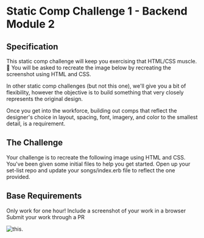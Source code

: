 # Static Comp Challenge 1 - Backend Module 2
## Specification

This static comp challenge will keep you exercising that HTML/CSS muscle. 💪 You will be asked to recreate the image below by recreating the screenshot using HTML and CSS.

In other static comp challenges (but not this one), we'll give you a bit of flexibility, however the objective is to build something that very closely represents the original design.

Once you get into the workforce, building out comps that reflect the designer's choice in layout, spacing, font, imagery, and color to the smallest detail, is a requirement.

## The Challenge
Your challenge is to recreate the following image using HTML and CSS. You've been given some initial files to help you get started. Open up your set-list repo and update your songs/index.erb file to reflect the one provided. 

## Base Requirements
Only work for one hour!
Include a screenshot of your work in a browser
Submit your work through a PR

![this](song-index.png).
